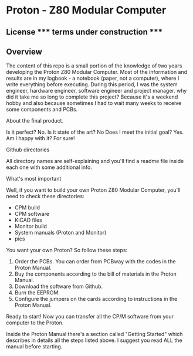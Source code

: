 # Proton - Z80 Modular Computer #

## License *** terms under construction *** ##

## Overview ##

The content of this repo is a small portion of the knowledge of two years developing the Proton Z80 Modular Computer. Most of the information and results are in my logbook - a notebook (paper, not a computer), where I write everything before executing. During this period, I was the system engineer, hardware engineer, software engineer and project manager. why did it take me so long to complete this project? Because it's a weekend hobby and also because sometimes I had to wait many weeks to receive some components and PCBs.  

About the final product.

Is it perfect? No.
Is it state of the art? No
Does I meet the initial goal? Yes.
Am I happy with it? For sure!

Github directories

All directory names are self-explaining and you'll find a readme file inside each one with some additional info.

What's most important

Well, if you want to build your own Proton Z80 Modular Computer, you'll need to check these directories:

- CPM build
- CPM software
- KiCAD files
- Monitor build
- System manuals (Proton and Monitor)
- pics

You want your own Proton? So follow these steps:

1) Order the PCBs. You can order from PCBway with the codes in the Proton Manual.
2) Buy the components according to the bill of materials in the Proton Manual.
3) Download the software from Github.
4) Burn the EEPROM.
5) Configure the jumpers on the cards according to instructions in the Proton Manual.

Ready to start! Now you can transfer all the CP/M software from your computer to the Proton.

Inside the Proton Manual there's a section called "Getting Started" which describes in details all the steps listed above. I suggest you read ALL the manual before starting.
